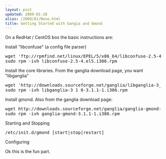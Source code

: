 ```yaml
---
layout: post
updated: 2009-01-28
alias: /2009/01/None.html
title: Getting Started with Gangia and Gmond
---
```


On a RedHat / CentOS box the basic instructions are:

<p>Install "libconfuse" (a config file parser)</p>

<pre>
wget 'ftp://rpmfind.net/linux/EPEL/5/x86_64/libconfuse-2.5-4.el5.i386.rpm
sudo rpm -ivh libconfuse-2.5-4.el5.i386.rpm
</pre>

<p>Install the core libraries.   From the ganglia download page, you want "libganglia"</p>
<pre>
wget 'http://downloads.sourceforge.net/ganglia/libganglia-3_1_0-3.1.1-1.i386.rpm?modtime=1220888720&big_mirror=0'
sudo rpm -ivh libganglia-3_1_0-3.1.1-1.i386.rpm
</pre>

<p>Install gmond.  Also from the ganglia download page:</p>
<pre>
wget http://downloads.sourceforge.net/ganglia/ganglia-gmond-3.1.1-1.i386.rpm
sudo rpm -ivh ganglia-gmond-3.1.1-1.i386.rpm
</pre>

<p>Starting and Stopping</p>

<pre>
/etc/init.d/gmond [start|stop|restart]
</pre>

<p>Configuring</p>

<p>Ok this is the fun part.



